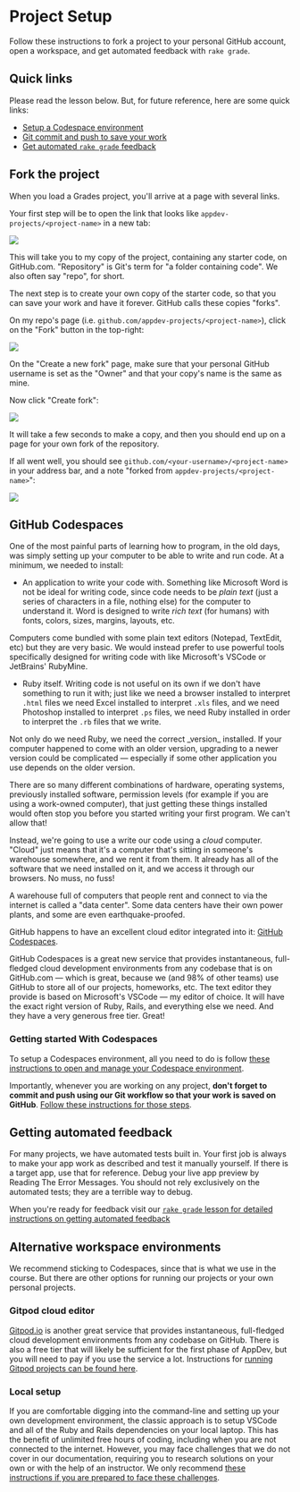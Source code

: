 # Project Setup

Follow these instructions to fork a project to your personal GitHub account, open a workspace, and get automated feedback with `rake grade`.

## Quick links

Please read the lesson below. But, for future reference, here are some quick links:

* [Setup a Codespace environment](https://learn.firstdraft.com/lessons/47-codespaces-setup)
* [Git commit and push to save your work](https://learn.firstdraft.com/lessons/50-git-commit-and-push)
* [Get automated `rake grade` feedback](https://learn.firstdraft.com/lessons/125-using-rake-grade)

## Fork the project

When you load a Grades project, you'll arrive at a page with several links.

Your first step will be to open the link that looks like `appdev-projects/<project-name>` in a new tab:

<!-- ![](/assets/launch-hello-world-fork.png) -->
![](https://res.cloudinary.com/dmxgp9oq2/image/upload/v1689100920/launch-hello-world-fork_c8kapv.png)

This will take you to my copy of the project, containing any starter code, on GitHub.com. "Repository" is Git's term for "a folder containing code". We also often say "repo", for short.

The next step is to create your own copy of the starter code, so that you can save your work and have it forever. GitHub calls these copies "forks".

On my repo's page (i.e. `github.com/appdev-projects/<project-name>`), click on the "Fork" button in the top-right:

<!-- ![](/assets/launch-grades-project-2.png) -->
![](https://res.cloudinary.com/dmxgp9oq2/image/upload/v1686701065/launch-grades-project-2_hduxmk.png)

On the "Create a new fork" page, make sure that your personal GitHub username is set as the "Owner" and that your copy's name is the same as mine. 

Now click "Create fork":

<!-- ![](/assets/launch-grades-project-3.png) -->
![](https://res.cloudinary.com/dmxgp9oq2/image/upload/v1686701280/launch-grades-project-3_tnau3z.png)

It will take a few seconds to make a copy, and then you should end up on a page for your own fork of the repository.

If all went well, you should see `github.com/<your-username>/<project-name>` in your address bar, and a note "forked from `appdev-projects/<project-name>`":

<!-- ![](/assets/launch-grades-project-4.png) -->
![](https://res.cloudinary.com/dmxgp9oq2/image/upload/v1686701561/launch-grades-project-4_zpnslw.png)

## GitHub Codespaces

One of the most painful parts of learning how to program, in the old days, was simply setting up your computer to be able to write and run code. At a minimum, we needed to install:

  - An application to write your code with. Something like Microsoft Word is not be ideal for writing code, since code needs to be _plain text_ (just a series of characters in a file, nothing else) for the computer to understand it. Word is designed to write _rich text_ (for humans) with fonts, colors, sizes, margins, layouts, etc.

<aside markdown="1">
Computers come bundled with some plain text editors (Notepad, TextEdit, etc) but they are very basic. We would instead prefer to use powerful tools specifically designed for writing code with like Microsoft's VSCode or JetBrains' RubyMine.
</aside>

  - Ruby itself. Writing code is not useful on its own if we don't have something to run it with; just like we need a browser installed to interpret `.html` files we need Excel installed to interpret `.xls` files, and we need Photoshop installed to interpret `.ps` files, we need Ruby installed in order to interpret the `.rb` files that we write.

<aside markdown="1">
Not only do we need Ruby, we need the correct _version_ installed. If your computer happened to come with an older version, upgrading to a newer version could be complicated — especially if some other application you use depends on the older version.
</aside>

There are so many different combinations of hardware, operating systems, previously installed software, permission levels (for example if you are using a work-owned computer), that just getting these things installed would often stop you before you started writing your first program. We can't allow that!

Instead, we're going to use a write our code using a _cloud_ computer. "Cloud" just means that it's a computer that's sitting in someone's warehouse somewhere, and we rent it from them. It already has all of the software that we need installed on it, and we access it through our browsers. No muss, no fuss!

<aside markdown="1">
A warehouse full of computers that people rent and connect to via the internet is called a "data center". Some data centers have their own power plants, and some are even earthquake-proofed.
</aside>

GitHub happens to have an excellent cloud editor integrated into it: [GitHub Codespaces](https://github.com/codespaces).

GitHub Codespaces is a great new service that provides instantaneous, full-fledged cloud development environments from any codebase that is on GitHub.com — which is great, because we (and 98% of other teams) use GitHub to store all of our projects, homeworks, etc. The text editor they provide is based on Microsoft's VSCode — my editor of choice. It will have the exact right version of Ruby, Rails, and everything else we need. And they have a very generous free tier. Great!

### Getting started With Codespaces

To setup a Codespaces environment, all you need to do is follow [these instructions to open and manage your Codespace environment](https://learn.firstdraft.com/lessons/47-codespaces-setup).

Importantly, whenever you are working on any project, **don't forget to commit and push using our Git workflow so that your work is saved on GitHub**. [Follow these instructions for those steps](https://learn.firstdraft.com/lessons/50-git-commit-and-push).

## Getting automated feedback

For many projects, we have automated tests built in. Your first job is always to make your app work as described and test it manually yourself. If there is a target app, use that for reference. Debug your live app preview by Reading The Error Messages. You should not rely exclusively on the automated tests; they are a terrible way to debug.

When you're ready for feedback visit our [`rake grade` lesson for detailed instructions on getting automated feedback](https://learn.firstdraft.com/lessons/125-using-rake-grade)

## Alternative workspace environments

We recommend sticking to Codespaces, since that is what we use in the course. But there are other options for running our projects or your own personal projects.

### Gitpod cloud editor

[Gitpod.io](https://www.gitpod.io) is another great service that provides instantaneous, full-fledged cloud development environments from any codebase on GitHub. There is also a free tier that will likely be sufficient for the first phase of AppDev, but you will need to pay if you use the service a lot. Instructions for [running Gitpod projects can be found here](https://learn.firstdraft.com/lessons/48-gitpod-setup).

### Local setup

If you are comfortable digging into the command-line and setting up your own development environment, the classic approach is to setup VSCode and all of the Ruby and Rails dependencies on your local laptop. This has the benefit of unlimited free hours of coding, including when you are not connected to the internet. However, you may face challenges that we do not cover in our documentation, requiring you to research solutions on your own or with the help of an instructor. We only recommend [these instructions if you are prepared to face these challenges](https://learn.firstdraft.com/lessons/49-local-setup).
